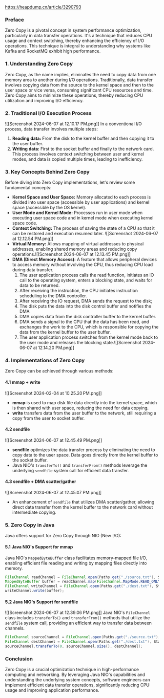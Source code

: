  https://heapdump.cn/article/3290793
### Preface
Zero Copy is a pivotal concept in system performance optimization, particularly in data transfer operations. It's a technique that reduces CPU usage and context switching, thereby enhancing the efficiency of I/O operations. This technique is integral to understanding why systems like Kafka and RocketMQ exhibit high performance.
### 1. Understanding Zero Copy
Zero Copy, as the name implies, eliminates the need to copy data from one memory area to another during I/O operations. Traditionally, data transfer involves copying data from the source to the kernel space and then to the user space or vice versa, consuming significant CPU resources and time. Zero Copy aims to minimize these operations, thereby reducing CPU utilization and improving I/O efficiency.
### 2. Traditional I/O Execution Process
![[Screenshot 2024-06-07 at 12.10.17 PM.png]]
In a conventional I/O process, data transfer involves multiple steps:
1. **Reading data:** From the disk to the kernel buffer and then copying it to the user buffer.
2. **Writing data:** First to the socket buffer and finally to the network card.
This process involves context switching between user and kernel modes, and data is copied multiple times, leading to inefficiency.
### 3. Key Concepts Behind Zero Copy
Before diving into Zero Copy implementations, let's review some fundamental concepts:
- **Kernel Space and User Space:** Memory allocated to each process is divided into user space (accessible by user applications) and kernel space (accessible by the OS kernel).
- **User Mode and Kernel Mode:** Processes run in user mode when executing user space code and in kernel mode when executing kernel space code.
- **Context Switching:** The process of saving the state of a CPU so that it can be restored and execution resumed later.
![[Screenshot 2024-06-07 at 12.12.54 PM.png]]
- **Virtual Memory:** Allows mapping of virtual addresses to physical addresses, enabling shared memory areas and reducing copy operations.![[Screenshot 2024-06-07 at 12.13.45 PM.png]]
- **DMA (Direct Memory Access):** A feature that allows peripheral devices to access memory without involving the CPU, thus reducing CPU load during data transfer.
	1. The user application process calls the read function, initiates an IO call to the operating system, enters a blocking state, and waits for data to be returned.
	2. After receiving the instruction, the CPU initiates instruction scheduling to the DMA controller.
	3. After receiving the IO request, DMA sends the request to the disk;
	4. The disk puts the data into the disk control buffer and notifies the DMA
	5. DMA copies data from the disk controller buffer to the kernel buffer.
	6. DMA sends a signal to the CPU that the data has been read, and exchanges the work to the CPU, which is responsible for copying the data from the kernel buffer to the user buffer.
	7. The user application process switches from the kernel mode back to the user mode and releases the blocking state.![[Screenshot 2024-06-07 at 12.14.20 PM.png]]
### 4. Implementations of Zero Copy

Zero Copy can be achieved through various methods:
#### 4.1 mmap + write
![[Screenshot 2024-02-04 at 10.25.20 PM.png]]
- **mmap** is used to map disk file data directly into the kernel space, which is then shared with user space, reducing the need for data copying.
- **write** transfers data from the user buffer to the network, still requiring a copy from the user to socket buffer.
#### 4.2 sendfile
![[Screenshot 2024-06-07 at 12.45.49 PM.png]]
- **sendfile** optimizes the data transfer process by eliminating the need to copy data to the user space. Data goes directly from the kernel buffer to the socket buffer.
- Java NIO's `transferTo()` and `transferFrom()` methods leverage the underlying `sendfile` system call for efficient data transfer.

#### 4.3 sendfile + DMA scatter/gather
![[Screenshot 2024-06-07 at 12.45.07 PM.png]]
- An enhancement of `sendfile` that utilizes DMA scatter/gather, allowing direct data transfer from the kernel buffer to the network card without intermediate copying.
### 5. Zero Copy in Java

Java offers support for Zero Copy through NIO (New I/O):
#### 5.1 Java NIO's Support for mmap
Java NIO's `MappedByteBuffer` class facilitates memory-mapped file I/O, enabling efficient file reading and writing by mapping files directly into memory.

```java
FileChannel readChannel = FileChannel.open(Paths.get("./source.txt"), StandardOpenOption.READ);
MappedByteBuffer buffer = readChannel.map(FileChannel.MapMode.READ_ONLY, 0, readChannel.size());
FileChannel writeChannel = FileChannel.open(Paths.get("./dest.txt"), StandardOpenOption.WRITE, StandardOpenOption.CREATE);
writeChannel.write(buffer);
```

#### 5.2 Java NIO's Support for sendfile
![[Screenshot 2024-06-07 at 12.39.06 PM.png]]
Java NIO's `FileChannel` class includes `transferTo()` and `transferFrom()` methods that utilize the `sendfile` system call, providing an efficient way to transfer data between channels.

```java
FileChannel sourceChannel = FileChannel.open(Paths.get("./source.txt"), StandardOpenOption.READ);
FileChannel destChannel = FileChannel.open(Paths.get("./dest.txt"), StandardOpenOption.WRITE, StandardOpenOption.CREATE);
sourceChannel.transferTo(0, sourceChannel.size(), destChannel);
```

### Conclusion

Zero Copy is a crucial optimization technique in high-performance computing and networking. By leveraging Java NIO's capabilities and understanding the underlying system concepts, software engineers can implement efficient data transfer operations, significantly reducing CPU usage and improving application performance.